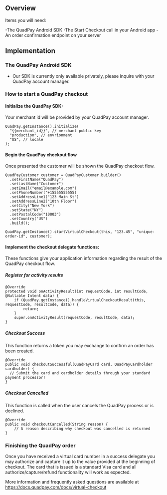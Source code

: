 
## Overview
Items you will need:

-The QuadPay Android SDK
-The Start Checkout call in your Android app
-An order confirmation endpoint on your server

## Implementation

### The QuadPay Android SDK

- Our SDK is currently only available privately, please inquire with your QuadPay account manager.

### How to start a QuadPay checkout

#### Initialize the QuadPay SDK:

Your merchant id will be provided by your QuadPay account manager.

```
QuadPay.getInstance().initialize(
  "{{merchant_id}}", // merchant public key
  "production", // envrionment
  "US", // locale
);
```

#### Begin the QuadPay checkout flow

Once presented the customer will be shown the QuadPay checkout flow.

```
QuadPayCustomer customer = QuadPayCustomer.builder()
  .setFirstName("QuadPay")
  .setLastName("Customer")
  .setEmail("email@example.com")
  .setPhoneNumber("+15555555555)
  .setAddressLine1("123 Main St")
  .setAddressLine2("10th Floor")
  .setCity("New York")
  .setState("NY")
  .setPostalCode("10003")
  .setCountry("US")
  .build();

QuadPay.getInstance().startVirtualCheckout(this, "123.45", "unique-order-id", customer);
```

#### Implement the checkout delegate functions:

These functions give your application information regarding the result of the QuadPay checkout flow.

##### Register for activity results

```
@Override
protected void onActivityResult(int requestCode, int resultCode, @Nullable Intent data) {
    if (QuadPay.getInstance().handleVirtualCheckoutResult(this, requestCode, resultCode, data)) {
        return;
    }
    super.onActivityResult(requestCode, resultCode, data);
}
```

##### Checkout Success

This function returns a token you may exchange to confirm an order has been created.

```
@Override
public void checkoutSuccessful(QuadPayCard card, QuadPayCardholder cardholder) {
  // Submit the card and cardholder details through your standard payment processor!
}
```

##### Checkout Cancelled

This function is called when the user cancels the QuadPay process or is declined.

```
@Override
public void checkoutCancelled(String reason) {
    // A reason describing why checkout was cancelled is returned
}
```

### Finishing the QuadPay order

Once you have received a virtual card number in a success delegate you may authorize and capture it up to the value provided at the beginning of checkout. The card that is issued is a standard Visa card and all authorize/capture/refund functionality will work as expected.

More information and frequently asked questions are available at https://docs.quadpay.com/docs/virtual-checkout

